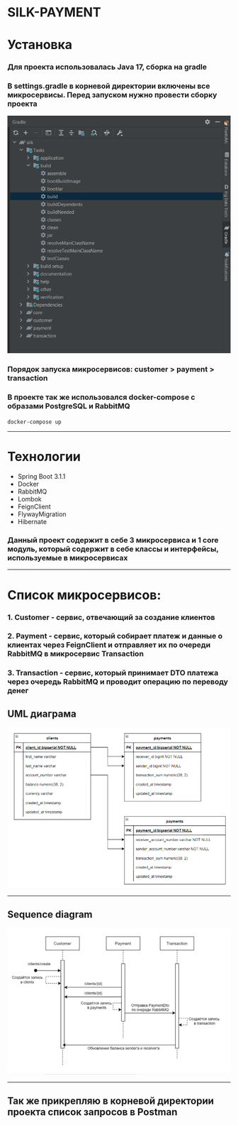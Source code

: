 # SILK-PAYMENT

# Установка
### Для проекта использовалась Java 17, сборка на gradle
### В settings.gradle в корневой директории включены все микросервисы. Перед запуском нужно провести сборку проекта
![img.png](img.png)
### Порядок запуска микросервисов: customer > payment > transaction
### В проекте так же использовался docker-compose с образами PostgreSQL и RabbitMQ

`docker-compose up`

---

# Технологии
* Spring Boot 3.1.1 
* Docker 
* RabbitMQ 
* Lombok 
* FeignClient
* FlywayMigration
* Hibernate

### Данный проект содержит в себе 3 микросервиса и 1 core модуль, который содержит в себе классы и интерфейсы, используемые в микросервисах

---
# Список микросервисов:
### 1. Customer - сервис, отвечающий за создание клиентов
### 2. Payment - сервис, который собирает платеж и данные о клиентах через FeignClient и отправляет их по очереди RabbitMQ в микросервис Transaction
### 3. Transaction - сервис, который принимает DTO платежа через очередь RabbitMQ и проводит операцию по переводу денег

## UML диаграма
![uml.png](uml.png)

---
## Sequence diagram
![sequence.png](sequence.png)

---
## Так же прикрепляю в корневой директории проекта список запросов в Postman

